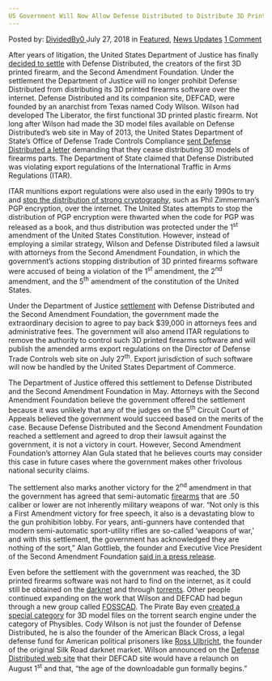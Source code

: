 ```yaml
---
US Government Will Now Allow Defense Distributed to Distribute 3D Printed Firearms Software
---
```

<article class="post-listing post-26419 post type-post status-publish format-standard has-post-thumbnail hentry 
category-news-updates tag-3d tag-defense tag-distribute tag-distributed tag-firearms tag-government tag-printed tag-software">
<div class="post-inner">
<span>Posted by: <a href="https://www.deepdotweb.com/author/dividedby0/" title="">DividedBy0 </a></span>
<span>July 27, 2018</span>
<span>in <a href="https://www.deepdotweb.com/category/deepdot-news/" rel="category tag">Featured</a>, <a href="https://www.deepdotweb.com/category/news-updates/" rel="category tag">News Updates</a></span>
<span><a href="https://www.deepdotweb.com/2018/07/27/us-government-will-now-allow-defense-distributed-to-distribute-3d-printed-firearms-software/#comments">1 Comment</a></span>


<p>After years of litigation, the United States Department of Justice has finally <a href="https://reason.com/blog/2018/07/10/the-goverment-will-allow-cody-wilsons-de">decided to settle</a> with Defense Distributed, the creators of the first 3D printed firearm, and the Second Amendment Foundation. Under the settlement the Department of Justice will no longer prohibit Defense Distributed from distributing its 3D printed firearms software over the internet. Defense Distributed and its companion site, DEFCAD, were founded by an anarchist from Texas named Cody Wilson. Wilson had developed The Liberator, the first functional 3D printed plastic firearm. Not long after Wilson had made the 3D model files available on Defense Distributed’s web site in May of 2013, the United States Department of State’s Office of Defense Trade Controls Compliance <a href="https://reason.com/blog/2013/05/09/state-department-cracks-down-on-3d-weapo">sent Defense Distributed a letter</a> demanding that they cease distributing 3D models of firearms parts. The Department of State claimed that Defense Distributed was violating export regulations of the International Traffic in Arms Regulations (ITAR).</p>
<p>ITAR munitions export regulations were also used in the early 1990s to try and <a href="https://en.wikipedia.org/wiki/Export_of_cryptography_from_the_United_States">stop the distribution of strong cryptography</a>, such as Phil Zimmerman’s PGP encryption, over the internet. The United States attempts to stop the distribution of PGP encryption were thwarted when the code for PGP was released as a book, and thus distribution was protected under the 1<sup>st</sup> amendment of the United States Constitution. However, instead of employing a similar strategy, Wilson and Defense Distributed filed a lawsuit with attorneys from the Second Amendment Foundation, in which the government’s actions stopping distribution of 3D printed firearms software were accused of being a violation of the 1<sup>st</sup> amendment, the 2<sup>nd</sup> amendment, and the 5<sup>th</sup> amendment of the constitution of the United States.</p>
<p>Under the Department of Justice <a href="https://www.wired.com/story/a-landmark-legal-shift-opens-pandoras-box-for-diy-guns/">settlement</a> with Defense Distributed and the Second Amendment Foundation, the government made the extraordinary decision to agree to pay back $39,000 in attorneys fees and administrative fees. The government will also amend ITAR regulations to remove the authority to control such 3D printed firearms software and will publish the amended arms export regulations on the Director of Defense Trade Controls web site on July 27<sup>th</sup>. Export jurisdiction of such software will now be handled by the United States Department of Commerce.</p>
<p>The Department of Justice offered this settlement to Defense Distributed and the Second Amendment Foundation in May. Attorneys with the Second Amendment Foundation believe the government offered the settlement because it was unlikely that any of the judges on the 5<sup>th</sup> Circuit Court of Appeals believed the government would succeed based on the merits of the case. Because Defense Distributed and the Second Amendment Foundation reached a settlement and agreed to drop their lawsuit against the government, it is not a victory in court. However, Second Amendment Foundation’s attorney Alan Gula stated that he believes courts may consider this case in future cases where the government makes other frivolous national security claims.</p>
<p>The settlement also marks another victory for the 2<sup>nd</sup> amendment in that the government has agreed that semi-automatic <a href="https://www.deepdotweb.com/tag/firearms/">firearms</a> that are .50 caliber or lower are not inherently military weapons of war. “Not only is this a First Amendment victory for free speech, it also is a devastating blow to the gun prohibition lobby. For years, anti-gunners have contended that modern semi-automatic sport-utility rifles are so-called &#8216;weapons of war,&#8217; and with this settlement, the government has acknowledged they are nothing of the sort,” Alan Gottlieb, the founder and Executive Vice President of the Second Amendment Foundation <a href="http://joshblackman.com/blog/2018/07/10/doj-second-amendment-foundation-reach-settlement-in-defense-distributed-lawsuit/">said in a press release</a>.</p>
<p>Even before the settlement with the government was reached, the 3D printed firearms software was not hard to find on the internet, as it could still be obtained on the <a href="https://www.deepdotweb.com/2014/07/19/darknet-markets-will-undermine-government-control-guns/">darknet</a> and through <a href="https://thepiratebay.org/torrent/14412324/FOSSCAD_MEGA_PACK_v4.8_(Ishikawa)_%5BZIPPED%5D">torrents</a>. Other people continued expanding on the work that Wilson and DEFCAD had begun through a new group called <a href="https://fosscad.org/fc/">FOSSCAD</a>. The Pirate Bay even <a href="https://thepiratebay.org/browse/605">created a special category</a> for 3D model files on the torrent search engine under the category of Physibles. Cody Wilson is not just the founder of Defense Distributed, he is also the founder of the American Black Cross, a legal defense fund for American political prisoners like <a href="https://www.deepdotweb.com/2017/01/08/ross-ulbricht-legal-defense-fund-hacked/">Ross Ulbricht</a>, the founder of the original Silk Road darknet market. Wilson announced on the <a href="https://defdist.org/">Defense Distributed web site</a> that their DEFCAD site would have a relaunch on August 1<sup>st</sup> and that, “the age of the downloadable gun formally begins.”</p>
</div>
<span style="display:none"><a href="https://www.deepdotweb.com/tag/3d/" rel="tag">3d</a> <a href="https://www.deepdotweb.com/tag/defense/" rel="tag">defense</a> <a href="https://www.deepdotweb.com/tag/distribute/" rel="tag">distribute</a> <a href="https://www.deepdotweb.com/tag/distributed/" rel="tag">distributed</a> <a href="https://www.deepdotweb.com/tag/firearms/" rel="tag">firearms</a> <a href="https://www.deepdotweb.com/tag/government/" rel="tag">government</a> <a href="https://www.deepdotweb.com/tag/printed/" rel="tag">printed</a> <a href="https://www.deepdotweb.com/tag/software/" rel="tag">software</a></span> <span style="display:none" class="updated">2018-07-27</span>
<div style="display:none" class="vcard author" itemprop="author" itemscope itemtype="http://schema.org/Person"><strong class="fn" itemprop="name"><a href="https://www.deepdotweb.com/author/dividedby0/" title="Posts by DividedBy0" rel="author">DividedBy0</a></strong></div>
</div>
</article>

